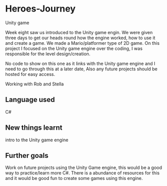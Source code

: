 # Heroes-Journey
Unity game

Week eight saw us introduced to the Unity game engin. We were given three days to get our heads round how the engine worked, how to use it and create a game. We made a Mario/platformer type of 2D game. On this project I focused on the Unity game engine over the coding, I was responsible for the level design/creation.

No code to show on this one as it links with the Unity game engine and I need to go through this at a later date, Also any future projects should be hosted for easy access.

Working with Rob and Stella

## Language used
C#

## New things learnt
intro to the Unity game engine

## Further goals  
Work on future projects using the Unity Game engine, this would be a good way to practice/learn more C#. There is a abundance of resources for this and it would be good fun to create some games using this engine.

